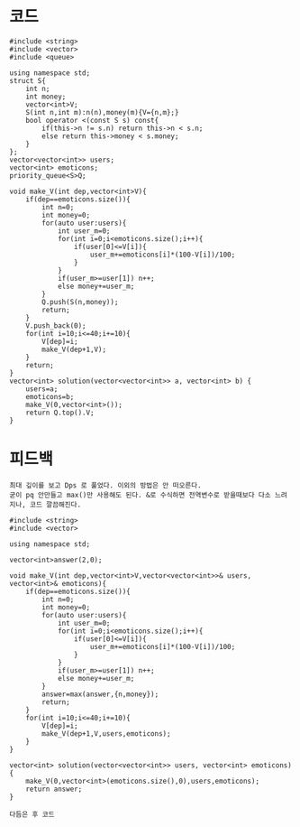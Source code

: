 # 코드

    #include <string>
    #include <vector>
    #include <queue>

    using namespace std;
    struct S{
        int n;
        int money;
        vector<int>V;
        S(int n,int m):n(n),money(m){V={n,m};}
        bool operator <(const S s) const{
            if(this->n != s.n) return this->n < s.n;
            else return this->money < s.money;
        }
    };
    vector<vector<int>> users;
    vector<int> emoticons;
    priority_queue<S>Q;

    void make_V(int dep,vector<int>V){
        if(dep==emoticons.size()){
            int n=0;
            int money=0;
            for(auto user:users){
                int user_m=0;
                for(int i=0;i<emoticons.size();i++){                              
                    if(user[0]<=V[i]){      
                        user_m+=emoticons[i]*(100-V[i])/100;  
                    }
                }
                if(user_m>=user[1]) n++;
                else money+=user_m;            
            }
            Q.push(S(n,money));
            return;
        }
        V.push_back(0);    
        for(int i=10;i<=40;i+=10){
            V[dep]=i;
            make_V(dep+1,V);
        }
        return;
    }
    vector<int> solution(vector<vector<int>> a, vector<int> b) {            
        users=a;
        emoticons=b;
        make_V(0,vector<int>());    
        return Q.top().V;
    }

# 피드백

    최대 깊이를 보고 Dps 로 풀었다. 이외의 방법은 안 떠오른다.
    굳이 pq 안만들고 max()만 사용해도 된다. &로 수식하면 전역변수로 받을때보다 다소 느려지나, 코드 깔끔해진다.

    #include <string>
    #include <vector>

    using namespace std;

    vector<int>answer(2,0);

    void make_V(int dep,vector<int>V,vector<vector<int>>& users, vector<int>& emoticons){
        if(dep==emoticons.size()){
            int n=0;
            int money=0;
            for(auto user:users){
                int user_m=0;
                for(int i=0;i<emoticons.size();i++){                              
                    if(user[0]<=V[i]){      
                        user_m+=emoticons[i]*(100-V[i])/100;  
                    }
                }
                if(user_m>=user[1]) n++;
                else money+=user_m;            
            }
            answer=max(answer,{n,money});        
            return;
        } 
        for(int i=10;i<=40;i+=10){
            V[dep]=i;
            make_V(dep+1,V,users,emoticons);
        }
    }
    
    vector<int> solution(vector<vector<int>> users, vector<int> emoticons) {
        make_V(0,vector<int>(emoticons.size(),0),users,emoticons);    
        return answer;
    }

    다듬은 후 코드